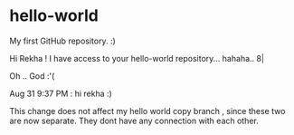 # hello-world
My first GitHub repository. :)

Hi Rekha ! I have access to your hello-world repository... hahaha.. 8|

Oh .. God :'(


Aug 31 9:37 PM : hi rekha :)

This change does not affect my hello world copy branch , since these two are now separate. They dont have any connection with each other.
